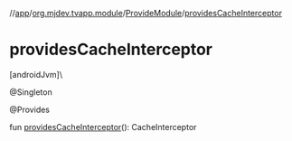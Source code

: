 //[app](../../../index.md)/[org.mjdev.tvapp.module](../index.md)/[ProvideModule](index.md)/[providesCacheInterceptor](provides-cache-interceptor.md)

# providesCacheInterceptor

[androidJvm]\

@Singleton

@Provides

fun [providesCacheInterceptor](provides-cache-interceptor.md)(): CacheInterceptor
